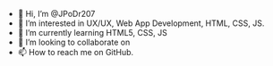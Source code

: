 - 👋 Hi, I’m @JPoDr207
- 👀 I’m interested in UX/UX, Web App Development, HTML, CSS, JS. 
- 🌱 I’m currently learning HTML5, CSS, JS
- 💞️ I’m looking to collaborate on 
- 📫 How to reach me on GitHub. 

<!---
JPoDr207/JPoDr207 is a ✨ special ✨ repository because its `README.md` (this file) appears on your GitHub profile.
You can click the Preview link to take a look at your changes.
--->
